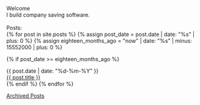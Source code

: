 <div class="main">
  <div class="title">Welcome</div>
  <div>I build company saving software.</div>
  <br>
  <div class="main-posts">Posts:</div>
  {% for post in site.posts %}
  {% assign post_date = post.date | date: "%s" | plus: 0 %}
  {% assign eighteen_months_ago = "now" | date: "%s" | minus: 15552000 | plus: 0 %}

  {% if post_date >= eighteen_months_ago %}
    <div class='column-date'>{{ post.date | date: "%d-%m-%Y" }}</div>
    <div class='column-title'><a href="{{ post.url }}">{{ post.title }}</a></div>
  {% endif %}
  {% endfor %}
</div>

<a href="/archive">Archived Posts</a>